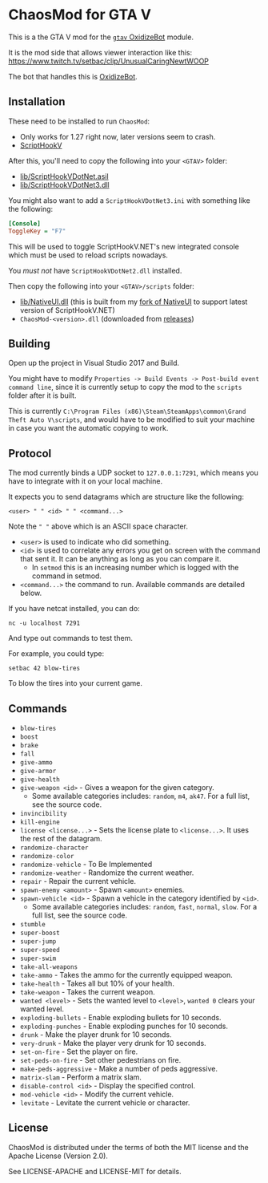 # ChaosMod for GTA V

This is a the GTA V mod for the [`gtav` OxidizeBot] module.

It is the mod side that allows viewer interaction like this:
https://www.twitch.tv/setbac/clip/UnusualCaringNewtWOOP

The bot that handles this is [OxidizeBot].

[`gtav` OxidizeBot]: https://github.com/udoprog/OxidizeBot#gtav
[OxidizeBot]: https://github.com/udoprog/OxidizeBot

## Installation

These need to be installed to run `ChaosMod`:

* Only works for 1.27 right now, later versions seem to crash.
* [ScriptHookV](http://www.dev-c.com/gtav/scripthookv/)

After this, you'll need to copy the following into your `<GTAV>` folder:

* [lib/ScriptHookVDotNet.asil](lib)
* [lib/ScriptHookVDotNet3.dll](lib)

You might also want to add a `ScriptHookVDotNet3.ini` with something like the following:

```ini
[Console]
ToggleKey = "F7"
```

This will be used to toggle ScriptHookV.NET's new integrated console which must be used to reload scripts nowadays.

You _must not_ have `ScriptHookVDotNet2.dll` installed.

Then copy the following into your `<GTAV>/scripts` folder:

* [lib/NativeUI.dll](lib) (this is built from my [fork of NativeUI] to support latest version of ScriptHookV.NET)
* `ChaosMod-<version>.dll` (downloaded from [releases])

[releases]: https://github.com/udoprog/ChaosMod/releases
[fork of NativeUI]: https://github.com/udoprog/NativeUI/tree/shvdn3

## Building

Open up the project in Visual Studio 2017 and Build.

You might have to modify `Properties -> Build Events -> Post-build event command line`,
since it is currently setup to copy the mod to the `scripts` folder after it is built.

This is currently `C:\Program Files (x86)\Steam\SteamApps\common\Grand Theft Auto V\scripts`,
and would have to be modified to suit your machine in case you want the automatic copying to work.

## Protocol

The mod currently binds a UDP socket to `127.0.0.1:7291`, which means you have to integrate with it on your local machine.

It expects you to send datagrams which are structure like the following:

```
<user> " " <id> " " <command...>
```

Note the `" "` above which is an ASCII space character.

* `<user>` is used to indicate who did something.
* `<id>` is used to correlate any errors you get on screen with the command that sent it. It can be anything as long as you can compare it.
  - In `setmod` this is an increasing number which is logged with the command in setmod.
* `<command...>` the command to run. Available commands are detailed below.

If you have netcat installed, you can do:

```
nc -u localhost 7291
```

And type out commands to test them.

For example, you could type:

```
setbac 42 blow-tires
```

To blow the tires into your current game.

## Commands

* `blow-tires`
* `boost`
* `brake`
* `fall`
* `give-ammo`
* `give-armor`
* `give-health`
* `give-weapon <id>` - Gives a weapon for the given category.
  - Some available categories includes: `random`, `m4`, `ak47`.
    For a full list, see the source code.
* `invincibility`
* `kill-engine`
* `license <license...>` - Sets the license plate to `<license...>`. It uses the rest of the datagram.
* `randomize-character`
* `randomize-color`
* `randomize-vehicle` - To Be Implemented
* `randomize-weather` - Randomize the current weather.
* `repair` - Repair the current vehicle.
* `spawn-enemy <amount>` - Spawn `<amount>` enemies.
* `spawn-vehicle <id>` - Spawn a vehicle in the category identified by `<id>`.
  - Some available categories includes: `random`, `fast`, `normal`, `slow`.
    For a full list, see the source code.
* `stumble`
* `super-boost`
* `super-jump`
* `super-speed`
* `super-swim`
* `take-all-weapons`
* `take-ammo` - Takes the ammo for the currently equipped weapon.
* `take-health` - Takes all but 10% of your health.
* `take-weapon` - Takes the current weapon.
* `wanted <level>` - Sets the wanted level to `<level>`, `wanted 0` clears your wanted level.
* `exploding-bullets` - Enable exploding bullets for 10 seconds.
* `exploding-punches` - Enable exploding punches for 10 seconds.
* `drunk` - Make the player drunk for 10 seconds.
* `very-drunk` - Make the player very drunk for 10 seconds.
* `set-on-fire` - Set the player on fire.
* `set-peds-on-fire` - Set other pedestrians on fire.
* `make-peds-aggressive` - Make a number of peds aggressive.
* `matrix-slam` - Perform a matrix slam.
* `disable-control <id>` - Display the specified control.
* `mod-vehicle <id>` - Modify the current vehicle.
* `levitate` - Levitate the current vehicle or character.

## License

ChaosMod is distributed under the terms of both the MIT license and the Apache License (Version 2.0).

See LICENSE-APACHE and LICENSE-MIT for details.
